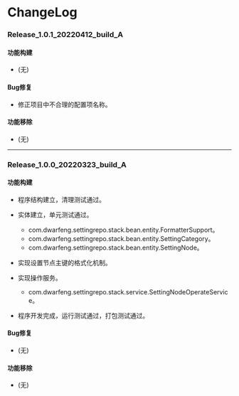 # ChangeLog

### Release_1.0.1_20220412_build_A

#### 功能构建

- (无)

#### Bug修复

- 修正项目中不合理的配置项名称。

#### 功能移除

- (无)

---

### Release_1.0.0_20220323_build_A

#### 功能构建

- 程序结构建立，清理测试通过。

- 实体建立，单元测试通过。
  - com.dwarfeng.settingrepo.stack.bean.entity.FormatterSupport。
  - com.dwarfeng.settingrepo.stack.bean.entity.SettingCategory。
  - com.dwarfeng.settingrepo.stack.bean.entity.SettingNode。

- 实现设置节点主键的格式化机制。

- 实现操作服务。
  - com.dwarfeng.settingrepo.stack.service.SettingNodeOperateService。

- 程序开发完成，运行测试通过，打包测试通过。

#### Bug修复

- (无)

#### 功能移除

- (无)

